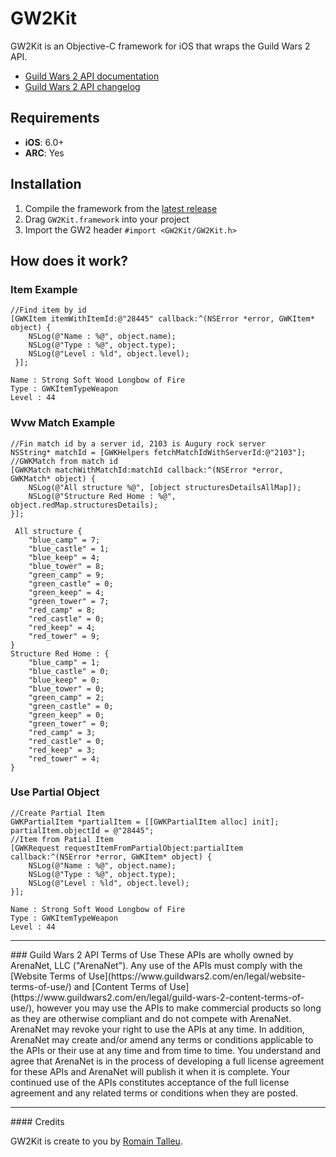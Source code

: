 # GW2Kit

GW2Kit is an Objective-C framework for iOS that wraps the Guild Wars 2 API.

- [Guild Wars 2 API documentation](http://wiki.guildwars2.com/wiki/API:Main)
- [Guild Wars 2 API changelog](http://wiki.guildwars2.com/wiki/API:Changelog)

## Requirements
- **iOS**: 6.0+
- **ARC**: Yes

## Installation

1. Compile the framework from the [latest release](https://github.com/romaintalleu/GW2Kit)
2. Drag `GW2Kit.framework` into your project
3. Import the GW2 header `#import <GW2Kit/GW2Kit.h>`

## How does it work?
### Item Example 
```objc
//Find item by id
[GWKItem itemWithItemId:@"28445" callback:^(NSError *error, GWKItem* object) {
	NSLog(@"Name : %@", object.name);
    NSLog(@"Type : %@", object.type);
    NSLog(@"Level : %ld", object.level);
 }];
```
```
Name : Strong Soft Wood Longbow of Fire
Type : GWKItemTypeWeapon
Level : 44
```
### Wvw Match Example
```
//Fin match id by a server id, 2103 is Augury rock server
NSString* matchId = [GWKHelpers fetchMatchIdWithServerId:@"2103"];
//GWKMatch from match id
[GWKMatch matchWithMatchId:matchId callback:^(NSError *error, GWKMatch* object) {
	NSLog(@"All structure %@", [object structuresDetailsAllMap]);
    NSLog(@"Structure Red Home : %@", object.redMap.structuresDetails);
}];
```
```
 All structure {
    "blue_camp" = 7;
    "blue_castle" = 1;
    "blue_keep" = 4;
    "blue_tower" = 8;
    "green_camp" = 9;
    "green_castle" = 0;
    "green_keep" = 4;
    "green_tower" = 7;
    "red_camp" = 8;
    "red_castle" = 0;
    "red_keep" = 4;
    "red_tower" = 9;
}
Structure Red Home : {
    "blue_camp" = 1;
    "blue_castle" = 0;
    "blue_keep" = 0;
    "blue_tower" = 0;
    "green_camp" = 2;
    "green_castle" = 0;
    "green_keep" = 0;
    "green_tower" = 0;
    "red_camp" = 3;
    "red_castle" = 0;
    "red_keep" = 3;
    "red_tower" = 4;
}
```
### Use Partial Object
```
//Create Partial Item
GWKPartialItem *partialItem = [[GWKPartialItem alloc] init];
partialItem.objectId = @"28445";
//Item from Patial Item
[GWKRequest requestItemFromPartialObject:partialItem callback:^(NSError *error, GWKItem* object) {
	NSLog(@"Name : %@", object.name);
    NSLog(@"Type : %@", object.type);
    NSLog(@"Level : %ld", object.level);
}];
```
```
Name : Strong Soft Wood Longbow of Fire
Type : GWKItemTypeWeapon
Level : 44
```

<hr/>
### Guild Wars 2 API Terms of Use
These APIs are wholly owned by ArenaNet, LLC ("ArenaNet"). Any use of the APIs must comply with the [Website Terms of Use](https://www.guildwars2.com/en/legal/website-terms-of-use/) and [Content Terms of Use](https://www.guildwars2.com/en/legal/guild-wars-2-content-terms-of-use/), however you may use the APIs to make commercial products so long as they are otherwise compliant and do not compete with ArenaNet. ArenaNet may revoke your right
to use the APIs at any time. In addition, ArenaNet may create and/or amend any terms or conditions applicable to the APIs or their use at any time and from time to time. You understand and agree that ArenaNet is in the
process of developing a full license agreement for these APIs and ArenaNet will publish it when it is complete. Your continued use of the APIs constitutes acceptance of the full license agreement and any related terms
or conditions when they are posted.

<hr/>
#### Credits

GW2Kit is create to you by [Romain Talleu](https://github.com/romaintalleu).